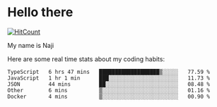 # Hello there

[![HitCount](http://hits.dwyl.com/na-ji/na-ji.svg)](https://youtu.be/dQw4w9WgXcQ)

My name is Naji

Here are some real time stats about my coding habits:

<!--START_SECTION:waka-->
```text
TypeScript   6 hrs 47 mins   ███████████████████▒░░░░░   77.59 % 
JavaScript   1 hr 1 min      ███░░░░░░░░░░░░░░░░░░░░░░   11.73 % 
JSON         44 mins         ██░░░░░░░░░░░░░░░░░░░░░░░   08.48 % 
Other        6 mins          ▒░░░░░░░░░░░░░░░░░░░░░░░░   01.16 % 
Docker       4 mins          ▒░░░░░░░░░░░░░░░░░░░░░░░░   00.90 % 
```
<!--END_SECTION:waka-->
